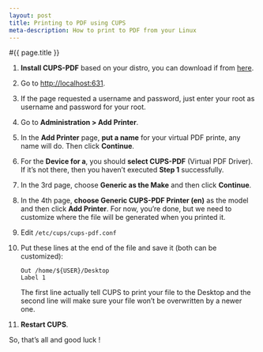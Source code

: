 ```yaml
---
layout: post
title: Printing to PDF using CUPS
meta-description: How to print to PDF from your Linux
---
```


#{{ page.title }}

1. **Install CUPS-PDF** based on your distro, you can download if from [here](http://www.physik.uni-wuerzburg.de/~vrbehr/cups-pdf/download.shtml).

2. Go to [http://localhost:631](http://localhost:631).

3. If the page requested a username and password, just enter your root as username and password for your root.

4. Go to **Administration > Add Printer**.

5. In the **Add Printer** page, **put a name** for your virtual PDF printe, any name will do. Then click **Continue**.

6. For the **Device for a**, you should **select CUPS-PDF** (Virtual PDF Driver). If it’s not there, then you haven’t executed **Step 1** successfully.

7. In the 3rd page, choose **Generic as the Make** and then click **Continue**.

8. In the 4th page, **choose Generic CUPS-PDF Printer (en)** as the model and then click **Add Printer**. For now, you’re done, but we need to customize where the file will be generated when you printed it.

9. Edit `/etc/cups/cups-pdf.conf`

10. Put these lines at the end of the file and save it (both can be customized):

		Out /home/${USER}/Desktop
		Label 1

	The first line actually tell CUPS to print your file to the Desktop and the second 	line will make sure your file won’t be overwritten by a newer one.

11. **Restart CUPS**.

So, that’s all and good luck !
